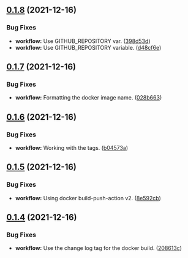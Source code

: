 ## [0.1.8](https://github.com/polinchw/hello-github-webhook/compare/v0.1.7...v0.1.8) (2021-12-16)


### Bug Fixes

* **workflow:** Use GITHUB_REPOSITORY var. ([398d53d](https://github.com/polinchw/hello-github-webhook/commit/398d53d51e8a19d2cc6dedb9a7afbe51fa185a19))
* **workflow:** Use GITHUB_REPOSITORY variable. ([d48cf6e](https://github.com/polinchw/hello-github-webhook/commit/d48cf6ef58fcff82a8c7e28186c745a84c148917))



## [0.1.7](https://github.com/polinchw/hello-github-webhook/compare/v0.1.6...v0.1.7) (2021-12-16)


### Bug Fixes

* **workflow:** Formatting the docker image name. ([028b663](https://github.com/polinchw/hello-github-webhook/commit/028b6630224efd17b57d693b08c493edfe47bef0))



## [0.1.6](https://github.com/polinchw/hello-github-webhook/compare/v0.1.5...v0.1.6) (2021-12-16)


### Bug Fixes

* **workflow:** Working with the tags. ([b04573a](https://github.com/polinchw/hello-github-webhook/commit/b04573afd425df839c6c56a2338bcbec7156f838))



## [0.1.5](https://github.com/polinchw/hello-github-webhook/compare/v0.1.4...v0.1.5) (2021-12-16)


### Bug Fixes

* **workflow:** Using docker build-push-action v2. ([8e592cb](https://github.com/polinchw/hello-github-webhook/commit/8e592cbe1a4c0cc812932ad9fc1f049566034580))



## [0.1.4](https://github.com/polinchw/hello-github-webhook/compare/v0.1.3...v0.1.4) (2021-12-16)


### Bug Fixes

* **workflow:** Use the change log tag for the docker build. ([208613c](https://github.com/polinchw/hello-github-webhook/commit/208613c1997796c4234607fa53f6e670a346574b))



